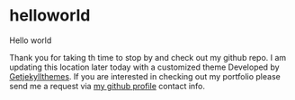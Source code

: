# helloworld
Hello world

Thank you for taking th time to stop by and check out my github repo. I am updating this location later today with a customized theme Developed by [Getjekyllthemes](https://getjekyllthemes.com). If you are interested in checking out my portfolio please send me a request via [my github profile](https://github.com/artistjenna) contact info.
